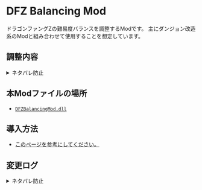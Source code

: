 # DFZ Balancing Mod
ドラゴンファングZの難易度バランスを調整するModです。
主にダンジョン改造系のModと組み合わせて使用することを想定しています。

## 調整内容
<details>
  <summary>ネタバレ防止</summary>

  - ロゼの経験値テーブルの変更
    - 全体的にLv35までは上がりやすく、以降上がりにくくしています
  - 後湧きしないモンスターの一部後湧き化
    - エルケ系
    - 各ドラゴン系
    - 巫女系
  - アイテム、ファング効果の変更
    - 帝国の元帥杖：ダメージ量を変更(10+ロゼのレベル\*2 → 20+ロゼのレベル\*1)
    - 竜人結界の書：効果ターンを8→250ターンに延長
    - 超・武器職人の書：効果を+3→5に変更
    - 超・盾職人の書：効果を+3→5に変更
    - エルフの弓：ベース攻撃力を1→4に変更
    - 魔法の盾：ベース防御力を1→2に変更
    - 乙女の盾：ベース防御力を2→3に変更、状態異常回避効果を常時発動化+発動率を変更(50%→30%)
    - みけエル系ファング：サクリ効果を変更(旧：千里眼効果)
      - みけエル：剛力、強靭、倍速からランダム1種10ターン付与
      - にゃんダルフォン：剛力、強靭を10ターン付与
      - しゃむシエル：剛力、強靭、倍速を10ターン付与
      - プリンシパリティ：剛力、無敵、倍速を10ターン付与
    - レッドドラゴン系ファング
      - スキルチャージ必要数の変更(30→20)
      - ソウルの要求ブレイブ数の変更(5→2)
      - ソウルに最大HP増加効果を追加(+10/+20/+30)
    - ピグチェン系ファング
      - スキル効果に貫通効果を追加
      - ソウルの要求ブレイブ数の変更(5→2)
      - サクリ効果にブレイブ最大数の増加を追加(+1/+2/+3/+4)
    - ファフニール系ファング
      - スキルチャージ必要数の変更(15→10)
      - ソウルに攻撃力増加効果を追加(+5/+8/+12)
    - ブルードラゴン系
      - ソウルの要求ブレイブ数の変更(5→2)
    - 老師系ファング
      - スキル効果の範囲を拡大(2→3マス)
      - サクリ効果を変更
        - 老師：ゆりかご11F以降相当のルルティエを1体召喚
        - 宵闇老師：上記ルルティエを2体召喚
        - 吉祥老師：上記ルルティエを3体召喚
    - メデューサ系ファング
      - スキルチャージ必要数の変更(10→15)
    - ミルケ系ファング
      - スキルチャージ必要数の変更(30→20)
    - ダンサー系ファング
      - スキルチャージ必要数の変更(20→15)
    - モフりん系、巫女系ファング
      - スキルチャージ必要数の変更(全て15)
      - スキル効果を変更(1/2/3体かなしばり)
    - ワニ系：サクリ効果の変更(無敵ターン数を4/6/8→4/5/6ターンに短縮)
    - ゴースト系：サクリ効果の変更(透明ターン数を6/7/8/10→4/5/6/7ターンに短縮)
    - ビスマルク系：スキル効果の変更(ダメージを上記元帥杖と統一化)
  - ボスに対する毒ダメージの弱体化
    - 毒：3%→1%
    - 猛毒：5%→2%

</details>

## 本Modファイルの場所
- [`DFZBalancingMod.dll`](https://github.com/yagamuu/speedrun/blob/master/DragonFangZ-Mods/DFZBalancingMod/DFZBalancingMod.dll)

## 導入方法
- [このページを参考にしてください。](https://yagamuu.notion.site/Z-1-0fa1a08e1f5d484280002327faf847e3?pvs=74)

## 変更ログ
<details>
  <summary>ネタバレ防止</summary>

  - v1.0.0
    - 正式公開
  - v0.4.0
    - レッドドラゴン系のスキルに正しく炎攻撃判定を付与できてなかった不具合を修正
    - ゴースト/ワニ系のサクリ効果の調整を実施(無敵透明ターン数削減)
  - v0.3.0
    - 砲撃系のダメージ調整を実施
    - 竜人結界の書の効果ターン数調整を実施
      - 永続→250ターンに変更(竜の時が尽きないことによる無限稼ぎ対策)
  - v0.2.0
    - 後湧きしないモンスターの一部後湧き化を実施
  - v0.1.0
    - 初版リリース
      - 経験値テーブルの変更を実装
      - ボスに対する毒ダメージの弱体化を実装
      - アイテム、ファング効果の大幅変更を実施

</details>